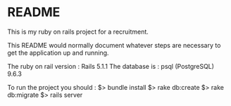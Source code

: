 # README

This is my ruby on rails project for a recruitment.

This README would normally document whatever steps are necessary to get the
application up and running.

The ruby on rail version : Rails 5.1.1
The database is : psql (PostgreSQL) 9.6.3

To run the project you should :
$> bundle install
$> rake db:create
$> rake db:migrate
$> rails server
